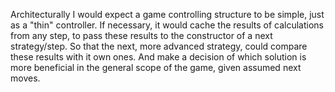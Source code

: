 Architecturally I would expect a game controlling structure to be simple,
just as a "thin" controller. If necessary, it would cache the results of
calculations from any step, to pass these results to the constructor of a
next strategy/step. So that the next, more advanced strategy, could compare 
these results with it own ones. And make a decision of which solution is
more beneficial in the general scope of the game, given assumed next moves.

